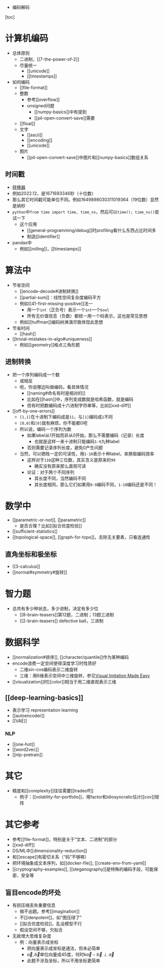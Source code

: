 - 编码解码

[toc]
# 计算机编码
- 总体原则
  - 二进制，[[7-the-power-of-2]]
  - 尽量统一
    - [[unicode]]
    - [[timestamps]]
- 如何编码
  - [[file-format]]
  - 整数
    - 参考[[overflow]]
    - unsigned问题
      - [[numpy-basics]]中有提到
      - [[pil-open-convert-save]]需要
  - [[float]]
  - 文字
    - [[ascii]]
    - [[encoding]]
    - [[unicode]]
  - 图片
    - [[pil-open-convert-save]]中图片和[[numpy-basics]]数组关系
## 时间戳
- [转换器](https://tool.lu/timestamp/)
- 例如2022.12，是1671693346秒（十位数）
- 那么其它时间戳可能单位不同。例如1649898030311019364（19位数）显然是纳秒
- `python`中`from time import time, time_ns`，然后可以`time(); time_ns()`尝试一下
  - 这个应用
    - [[general-programming/debug]]时profiling看什么东西占比时间多
    - 制造[[identifier]]
- pandas中
  - 例如[[rolling]]，[[timestamps]]
# 算法中
- 节省空间
  - [[encode-decode#进制转换]]
  - [[partial-sum]]：线性空间复杂度编码平方
  - 例如[[41-first-missing-positive]]法一
    - 用一个`int`（正负号）表示一个`int`一个`bool`
    - 所有无价值信息（负数）都统一用一个码表示，这也是常见思想
  - 例如[[huffman]]编码树淋漓尽致体现此思想
- 节省时间
  - [[hash]]
- [[trivial-mistakes-in-algo#uniqueness]]
  - 例如[[geometry]]格点三角形题
## 进制转换
- 把一个序列编码成一个数
  - 或相反
  - 呃，你说哪边叫做编码，看具体情况
    - [[naming#命名有时是相对的]]
    - 比如在[[hash]]中，序列变成数就是哈希函数，就是编码
    - 但有时把数编码成十六进制字符串等，比如[[xxd-diff]]
- [[off-by-one-errors]]
  - `[1,1]`在十进制下编码成是`11`，与`[1]`编码成`1`不同
  - `[0,0]`和`[0]`就有麻烦，你不能都0吧
  - 所以说，编码一个序列为数
    - 如果label从1开始而非从0开始，那么不需要编码（记录）长度
      - 也就是这样一来十进制只能编码`1-9`九种label
    - 否则需要记录序列长度，避免0产生问题
  - 当然，可以牺牲一定的可读性，用`1-10`表示十种label，来换取编码效率
    - 这样对于`110`这种三位数，其实含义是原来的`99`
      - 确实没有原来那么直观可读
    - 论证：对于两个不同序列
      - 其长度不同，当然编码不同
      - 其长度相同，那么它们如果用`0-9`编码不同，`1-10`编码还是不同！
# 数学中
- [[parametric-or-not]], [[parametric]]
  - 是否合理？比如[[拟合优度检验]]
- [[sufficient-statistics]]
- [[topological-space]], [[graph-for-topo]]，去除无关要素，只看连通性
## 直角坐标和极坐标
- [[3-calculus]]
- [[normal#symmetry#旋转]]
# 智力题
- 总共有多少种状态，多少进制，决定有多少位
  - [[8-brain-teasers]]第12题，二进制；13题三进制
  - [[2-brain-teasers]] defective ball，三进制
# 数据科学
- [[normalization#排序]], [[character/quantile]]作为某种编码
- encode浪费一定空间使得深度学习时性质好
  - 二维sin-cos编码表示二维旋转
  - 三维：用6维表示空间中三维旋转，参见[Visual Imitation Made Easy](https://dhiraj100892.github.io/Visual-Imitation-Made-Easy/resources/paper.pdf)
- [[visualization]]时[[color]]相当于用二维直观表示三维
## [[deep-learning-basics]]
- 表示学习 representation learning
- [[autoencoder]]
- [[VAE]]
### NLP
- [[one-hot]]
- [[word2vec]]
- [[nlp-pretrain]]
# 其它
- 精度和[[complexity]]往往需要[[tradeoff]]
  - 例子：[[volatility-for-portfolio]]，用factor和idiosyncratic估计[[cov]]矩阵
# 其它参考
- 参考[[file-format]]，特别是关于“文本、二进制”的部分
- [[xxd-diff]]
- DS/ML中[[dimensionality-reduction]]
- 和[[escape]]有密切关系（“码”不够嘛）
- 把环境抽象成文本序列，如[[docker-file]], [[create-env-from-yaml]]
- [[cryptography-examples]], [[steganography]]是特殊的编码手段，可能保密、安全等
## 盲目encode的坏处
- 有损压缩丢失重要信息
  - 做不出题。参考[[imagination]]
  - 不[[idenpotent]]，如“图压绿了”
  - [[拟合优度检验]]，乱设模型不行
  - 假设空间不够，欠拟合
- 无故增大思维复杂度
  - 例：向量表示成坐标
     - 把向量表示成坐标是通法，但未必简单
     - $\vec a,\vec b$单位向量成45度，何时$k\vec a - \vec b \perp \vec a$
     - 此题不涉及坐标，所以不用坐标更简单